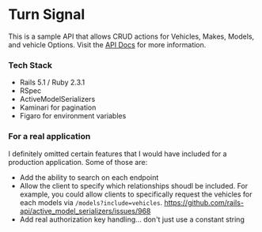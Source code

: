 # Turn Signal

This is a sample API that allows CRUD actions for Vehicles, Makes, Models, and vehicle Options. Visit the [API Docs](https://jackwcollins.github.io/turn_signal_docs/) for more information.

### Tech Stack
* Rails 5.1 / Ruby 2.3.1
* RSpec
* ActiveModelSerializers
* Kaminari for pagination
* Figaro for environment variables

### For a real application

I definitely omitted certain features that I would have included for a production application. Some of those are: 

* Add the ability to search on each endpoint
* Allow the client to specify which relationships shoudl be included. For example, you could allow clients to specifically request the vehicles for each models via `/models?include=vehicles`. https://github.com/rails-api/active_model_serializers/issues/968 
* Add real authorization key handling... don't just use a constant string